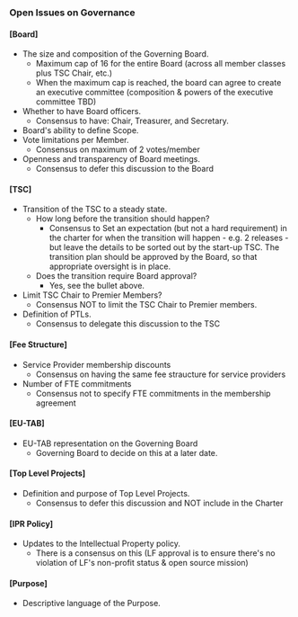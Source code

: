 
### Open Issues on Governance

#### \[Board\]
- The size and composition of the Governing Board.
	- Maximum cap of 16 for the entire Board (across all member classes plus TSC Chair, etc.) 
	- When the maximum cap is reached, the board can agree to create an executive committee (composition & powers of the executive committee TBD)
- Whether to have Board officers.
	- Consensus to have: Chair, Treasurer, and  Secretary. 
- Board's ability to define Scope.
- Vote limitations per Member.
	- Consensus on maximum of 2 votes/member 
- Openness and transparency of Board meetings.
	- Consensus to defer this discussion to the Board

#### \[TSC\]
- Transition of the TSC to a steady state.
	- How long before the transition should happen?
		- Consensus to Set an expectation (but not a hard requirement) in the charter for when the transition will happen - e.g. 2 releases - but leave the details to be sorted out by the start-up TSC. The transition plan should be approved by the Board, so that appropriate oversight is in place.
	- Does the transition require Board approval?
		- Yes, see the bullet above.  	
- Limit TSC Chair to Premier Members?
	- Consensus NOT to limit the TSC Chair to Premier members.  
- Definition of PTLs.
	- Consensus to delegate this discussion to the TSC
 

#### \[Fee Structure\]
- Service Provider membership discounts
	- Consensus on having the same fee straucture for service providers
- Number of FTE commitments
	- Consensus not to specify FTE commitments in the membership agreement

#### \[EU-TAB\]
- EU-TAB representation on the Governing Board
	- Governing Board to decide on this at a later date.   

#### \[Top Level Projects\]
- Definition and purpose of Top Level Projects.
	- Consensus to defer this discussion and NOT include in the Charter

#### \[IPR Policy\]
- Updates to the Intellectual Property policy.
	- There is a consensus on this (LF approval is to ensure there's no violation of LF's non-profit status & open source mission)

#### \[Purpose\]
- Descriptive language of the Purpose.

